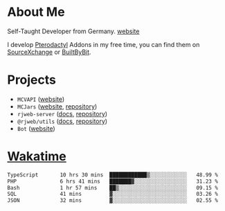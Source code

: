 # About Me

Self-Taught Developer from Germany. [website](https://rjansen.dev)

I develop [Pterodactyl](https://pterodactyl.io) Addons in my free time, you can find
them on [SourceXchange](https://www.sourcexchange.net/teams/356/profile) or [BuiltByBit](https://builtbybit.com/search/3078009).

# Projects

- `MCVAPI` ([website](https://versions.mcjars.app))
- `MCJars` ([website](https://mcjars.app), [repository](https://github.com/0x7d8/mcjar))
- `rjweb-server` ([docs](https://server.rjweb.dev), [repository](https://github.com/0x7d8/NPM_WEB-SERVER))
- `@rjweb/utils` ([docs](https://utils.rjweb.dev), [repository](https://github.com/0x7d8/rjweb-utils))
- `Bot` ([website](https://bot.rjns.dev))

# [Wakatime](https://wakatime.com/@0x7d8)

<!--START_SECTION:waka-->

```txt
TypeScript       10 hrs 30 mins  ████████████▒░░░░░░░░░░░░   48.99 %
PHP              6 hrs 41 mins   ███████▓░░░░░░░░░░░░░░░░░   31.23 %
Bash             1 hr 57 mins    ██▒░░░░░░░░░░░░░░░░░░░░░░   09.15 %
SQL              41 mins         ▓░░░░░░░░░░░░░░░░░░░░░░░░   03.26 %
JSON             32 mins         ▓░░░░░░░░░░░░░░░░░░░░░░░░   02.55 %
```

<!--END_SECTION:waka-->

